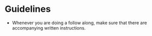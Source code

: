 # Guidelines

- Whenever you are doing a follow along, make sure that there are accompanying written instructions.